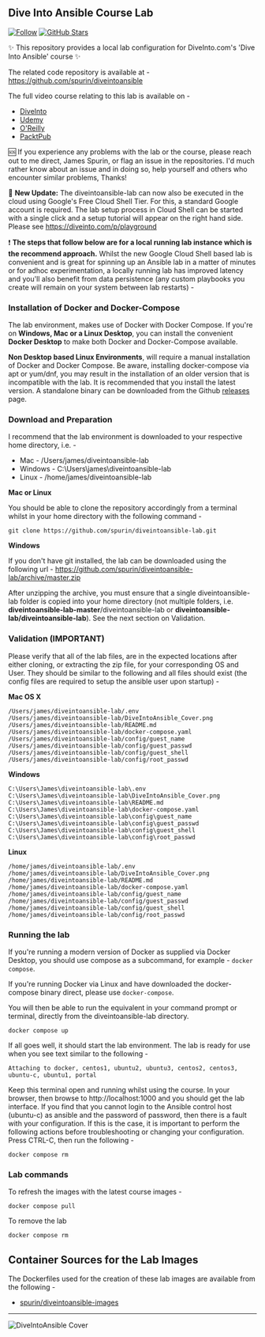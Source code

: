 ## Dive Into Ansible Course Lab

[![Follow](https://shields.io/twitter/follow/jamesspurin?label=Follow)](https://twitter.com/jamesspurin)
[![GitHub Stars](https://shields.io/docker/pulls/spurin/diveintoansible?dummy=unused)](https://hub.docker.com/r/spurin/diveintoansible)

✨ This repository provides a local lab configuration for DiveInto.com's 'Dive Into Ansible' course ✨

The related code repository is available at - https://github.com/spurin/diveintoansible

The full video course relating to this lab is available on -

* [DiveInto](https://diveinto.com)
* [Udemy](https://www.udemy.com/course/diveintoansible/?referralCode=28BBB7A1DCCD01BBA51F)
* [O'Reilly](https://learning.oreilly.com/videos/dive-into-ansible/9781801076937)
* [PacktPub](https://www.packtpub.com/product/dive-into-ansible-from-beginner-to-expert-in-ansible-video/9781801076937)

🆘 If you experience any problems with the lab or the course, please reach out to me direct, James Spurin, or flag an issue in the repositories. I'd much rather know about an issue and in doing so, help yourself and others who encounter similar problems, Thanks!

🚀 **New Update:** The diveintoansible-lab can now also be executed in the cloud using Google's Free Cloud Shell Tier. For this, a standard Google account is required. The lab setup process in Cloud Shell can be started with a single click and a setup tutorial will appear on the right hand side. Please see https://diveinto.com/p/playground

❗ **The steps that follow below are for a local running lab instance which is the recommend approach.**  Whilst the new Google Cloud Shell based lab is convenient and is great for spinning up an Ansible lab in a matter of minutes or for adhoc experimentation, a locally running lab has improved latency and you'll also benefit from data persistence (any custom playbooks you create will remain on your system between lab restarts) -
  
### Installation of Docker and Docker-Compose

The lab environment, makes use of Docker with Docker Compose. If you're on **Windows, Mac or a Linux Desktop**, you can install the convenient **Docker Desktop** to make both Docker and Docker-Compose available.

**Non Desktop based Linux Environments**, will require a manual installation of Docker and Docker Compose. Be aware, installing docker-compose via apt or yum/dnf, you may result in the installation of an older version that is incompatible with the lab. It is recommended that you install the latest version. A standalone binary can be downloaded from the Github [releases](https://github.com/docker/compose/releases) page.

### Download and Preparation

I recommend that the lab environment is downloaded to your respective home directory, i.e. -

* Mac     - /Users/james/diveintoansible-lab
* Windows - C:\Users\james\diveintoansible-lab
* Linux   - /home/james/diveintoansible-lab

**Mac or Linux**

You should be able to clone the repository accordingly from a terminal whilst in your home directory with the following command -

```git clone https://github.com/spurin/diveintoansible-lab.git```

**Windows**

If you don't have git installed, the lab can be downloaded using the following url - https://github.com/spurin/diveintoansible-lab/archive/master.zip

After unzipping the archive, you must ensure that a single diveintoansible-lab folder is copied into your home directory (not multiple folders, i.e. **diveintoansible-lab-master**/diveintoansible-lab or **diveintoansible-lab/diveintoansible-lab**). See the next section on Validation.

### Validation (IMPORTANT)

Please verify that all of the lab files, are in the expected locations after either cloning, or extracting the zip file, for your corresponding OS and User. They should be similar to the following and all files should exist (the config files are required to setup the ansible user upon startup) -

**Mac OS X**

```
/Users/james/diveintoansible-lab/.env
/Users/james/diveintoansible-lab/DiveIntoAnsible_Cover.png
/Users/james/diveintoansible-lab/README.md
/Users/james/diveintoansible-lab/docker-compose.yaml
/Users/james/diveintoansible-lab/config/guest_name
/Users/james/diveintoansible-lab/config/guest_passwd
/Users/james/diveintoansible-lab/config/guest_shell
/Users/james/diveintoansible-lab/config/root_passwd
```

**Windows**

```
C:\Users\James\diveintoansible-lab\.env
C:\Users\James\diveintoansible-lab\DiveIntoAnsible_Cover.png
C:\Users\James\diveintoansible-lab\README.md
C:\Users\James\diveintoansible-lab\docker-compose.yaml
C:\Users\James\diveintoansible-lab\config\guest_name
C:\Users\James\diveintoansible-lab\config\guest_passwd
C:\Users\James\diveintoansible-lab\config\guest_shell
C:\Users\James\diveintoansible-lab\config\root_passwd
```

**Linux**

```
/home/james/diveintoansible-lab/.env
/home/james/diveintoansible-lab/DiveIntoAnsible_Cover.png
/home/james/diveintoansible-lab/README.md
/home/james/diveintoansible-lab/docker-compose.yaml
/home/james/diveintoansible-lab/config/guest_name
/home/james/diveintoansible-lab/config/guest_passwd
/home/james/diveintoansible-lab/config/guest_shell
/home/james/diveintoansible-lab/config/root_passwd
```

### Running the lab

If you're running a modern version of Docker as supplied via Docker Desktop, you should use compose as a subcommand, for example - `docker compose`.

If you're running Docker via Linux and have downloaded the docker-compose binary direct, please use `docker-compose`.

You will then be able to run the equivalent in your command prompt or terminal, directly from the diveintoansible-lab directory.

```
docker compose up
```

If all goes well, it should start the lab environment. The lab is ready for use when you see text similar to the following -

```
Attaching to docker, centos1, ubuntu2, ubuntu3, centos2, centos3, ubuntu-c, ubuntu1, portal
```

Keep this terminal open and running whilst using the course. In your browser, then browse to http://localhost:1000 and you should get the lab interface. If you find that you cannot login to the Ansible control host (ubuntu-c) as ansible and the password of password, then there is a fault with your configuration. If this is the case, it is important to perform the following actions before troubleshooting or changing your configuration. Press CTRL-C, then run the following -

```
docker compose rm
```

### Lab commands

To refresh the images with the latest course images -

```
docker compose pull
```

To remove the lab

```
docker compose rm
```

## Container Sources for the Lab Images

The Dockerfiles used for the creation of these lab images are available from the following -

* [spurin/diveintoansible-images](https://github.com/spurin/diveintoansible-images)

---

![DiveIntoAnsible Cover](DiveIntoAnsible_Cover.png?raw=true "Dive Into Ansible")
